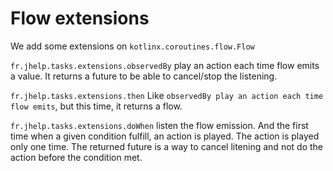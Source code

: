 # Flow extensions

We add some extensions on `kotlinx.coroutines.flow.Flow`

`fr.jhelp.tasks.extensions.observedBy` play an action each time flow emits a value.
It returns a future to be able to cancel/stop the listening.

`fr.jhelp.tasks.extensions.then` Like `observedBy play an action each time flow emits`, but this
time,
it returns a flow.

`fr.jhelp.tasks.extensions.doWhen` listen the flow emission. And the first time when a given
condition fulfill,
an action is played. The action is played only one time.
The returned future is a way to cancel litening and not do the action before the condition met.
